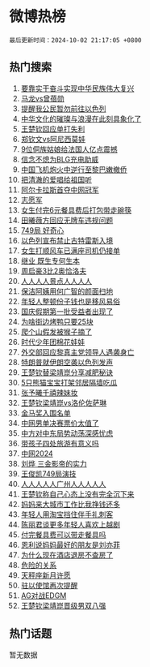 # 微博热榜

`最后更新时间：2024-10-02 21:17:05 +0800`

## 热门搜索

1. [要靠实干奋斗实现中华民族伟大复兴](https://m.weibo.cn/search?containerid=100103type%3D1%26t%3D10%26q%3D%23%E8%A6%81%E9%9D%A0%E5%AE%9E%E5%B9%B2%E5%A5%8B%E6%96%97%E5%AE%9E%E7%8E%B0%E4%B8%AD%E5%8D%8E%E6%B0%91%E6%97%8F%E4%BC%9F%E5%A4%A7%E5%A4%8D%E5%85%B4%23&stream_entry_id=51&isnewpage=1&extparam=seat%3D1%26filter_type%3Drealtimehot%26stream_entry_id%3D51%26c_type%3D51%26dgr%3D0%26pos%3D0%26cate%3D10103%26q%3D%2523%25E8%25A6%2581%25E9%259D%25A0%25E5%25AE%259E%25E5%25B9%25B2%25E5%25A5%258B%25E6%2596%2597%25E5%25AE%259E%25E7%258E%25B0%25E4%25B8%25AD%25E5%258D%258E%25E6%25B0%2591%25E6%2597%258F%25E4%25BC%259F%25E5%25A4%25A7%25E5%25A4%258D%25E5%2585%25B4%2523%26display_time%3D1727875024%26pre_seqid%3D17278750243510412308952)
1. [马龙vs曾蓓勋](https://m.weibo.cn/search?containerid=100103type%3D1%26t%3D10%26q%3D%23%E9%A9%AC%E9%BE%99vs%E6%9B%BE%E8%93%93%E5%8B%8B%23&stream_entry_id=31&isnewpage=1&extparam=seat%3D1%26filter_type%3Drealtimehot%26band_rank%3D1%26c_type%3D31%26pos%3D0%26stream_entry_id%3D31%26lcate%3D5001%26flag%3D1%26realpos%3D1%26cate%3D5001%26dgr%3D0%26q%3D%2523%25E9%25A9%25AC%25E9%25BE%2599vs%25E6%259B%25BE%25E8%2593%2593%25E5%258B%258B%2523%26display_time%3D1727875024%26pre_seqid%3D17278750243510412308952)
1. [提醒我公民暂勿前往以色列](https://m.weibo.cn/search?containerid=100103type%3D1%26t%3D10%26q%3D%23%E6%8F%90%E9%86%92%E6%88%91%E5%85%AC%E6%B0%91%E6%9A%82%E5%8B%BF%E5%89%8D%E5%BE%80%E4%BB%A5%E8%89%B2%E5%88%97%23&stream_entry_id=31&isnewpage=1&extparam=seat%3D1%26filter_type%3Drealtimehot%26band_rank%3D2%26c_type%3D31%26pos%3D1%26stream_entry_id%3D31%26lcate%3D5001%26flag%3D0%26realpos%3D2%26cate%3D5001%26dgr%3D0%26q%3D%2523%25E6%258F%2590%25E9%2586%2592%25E6%2588%2591%25E5%2585%25AC%25E6%25B0%2591%25E6%259A%2582%25E5%258B%25BF%25E5%2589%258D%25E5%25BE%2580%25E4%25BB%25A5%25E8%2589%25B2%25E5%2588%2597%2523%26display_time%3D1727875024%26pre_seqid%3D17278750243510412308952)
1. [中华文化的璀璨与浪漫在此刻具象化了](https://m.weibo.cn/search?containerid=100103type%3D1%26t%3D10%26q%3D%23%E4%B8%AD%E5%8D%8E%E6%96%87%E5%8C%96%E7%9A%84%E7%92%80%E7%92%A8%E4%B8%8E%E6%B5%AA%E6%BC%AB%E5%9C%A8%E6%AD%A4%E5%88%BB%E5%85%B7%E8%B1%A1%E5%8C%96%E4%BA%86%23&stream_entry_id=31&isnewpage=1&extparam=seat%3D1%26filter_type%3Drealtimehot%26band_rank%3D3%26c_type%3D31%26pos%3D2%26stream_entry_id%3D31%26lcate%3D5001%26flag%3D0%26realpos%3D3%26cate%3D5001%26dgr%3D0%26q%3D%2523%25E4%25B8%25AD%25E5%258D%258E%25E6%2596%2587%25E5%258C%2596%25E7%259A%2584%25E7%2592%2580%25E7%2592%25A8%25E4%25B8%258E%25E6%25B5%25AA%25E6%25BC%25AB%25E5%259C%25A8%25E6%25AD%25A4%25E5%2588%25BB%25E5%2585%25B7%25E8%25B1%25A1%25E5%258C%2596%25E4%25BA%2586%2523%26display_time%3D1727875024%26pre_seqid%3D17278750243510412308952)
1. [王楚钦回应单打失利](https://m.weibo.cn/search?containerid=100103type%3D1%26t%3D10%26q%3D%23%E7%8E%8B%E6%A5%9A%E9%92%A6%E5%9B%9E%E5%BA%94%E5%8D%95%E6%89%93%E5%A4%B1%E5%88%A9%23&stream_entry_id=31&isnewpage=1&extparam=seat%3D1%26filter_type%3Drealtimehot%26band_rank%3D4%26c_type%3D31%26pos%3D3%26stream_entry_id%3D31%26lcate%3D5001%26flag%3D2%26realpos%3D4%26cate%3D5001%26dgr%3D0%26q%3D%2523%25E7%258E%258B%25E6%25A5%259A%25E9%2592%25A6%25E5%259B%259E%25E5%25BA%2594%25E5%258D%2595%25E6%2589%2593%25E5%25A4%25B1%25E5%2588%25A9%2523%26display_time%3D1727875024%26pre_seqid%3D17278750243510412308952)
1. [郑钦文vs阿尼西莫娃](https://m.weibo.cn/search?containerid=100103type%3D1%26t%3D10%26q%3D%23%E9%83%91%E9%92%A6%E6%96%87vs%E9%98%BF%E5%B0%BC%E8%A5%BF%E8%8E%AB%E5%A8%83%23&stream_entry_id=31&isnewpage=1&extparam=seat%3D1%26filter_type%3Drealtimehot%26band_rank%3D5%26c_type%3D31%26pos%3D4%26stream_entry_id%3D31%26lcate%3D5001%26flag%3D1%26realpos%3D5%26cate%3D5001%26dgr%3D0%26q%3D%2523%25E9%2583%2591%25E9%2592%25A6%25E6%2596%2587vs%25E9%2598%25BF%25E5%25B0%25BC%25E8%25A5%25BF%25E8%258E%25AB%25E5%25A8%2583%2523%26display_time%3D1727875024%26pre_seqid%3D17278750243510412308952)
1. [9位侗族姑娘给法国人亿点震撼](https://m.weibo.cn/search?containerid=100103type%3D1%26t%3D10%26q%3D%239%E4%BD%8D%E4%BE%97%E6%97%8F%E5%A7%91%E5%A8%98%E7%BB%99%E6%B3%95%E5%9B%BD%E4%BA%BA%E4%BA%BF%E7%82%B9%E9%9C%87%E6%92%BC%23&stream_entry_id=31&isnewpage=1&extparam=seat%3D1%26filter_type%3Drealtimehot%26band_rank%3D6%26c_type%3D31%26pos%3D5%26stream_entry_id%3D31%26lcate%3D5001%26flag%3D32768%26realpos%3D6%26cate%3D5001%26dgr%3D0%26q%3D%25239%25E4%25BD%258D%25E4%25BE%2597%25E6%2597%258F%25E5%25A7%2591%25E5%25A8%2598%25E7%25BB%2599%25E6%25B3%2595%25E5%259B%25BD%25E4%25BA%25BA%25E4%25BA%25BF%25E7%2582%25B9%25E9%259C%2587%25E6%2592%25BC%2523%26display_time%3D1727875024%26pre_seqid%3D17278750243510412308952)
1. [信念不熄为BLG充电助威](https://m.weibo.cn/search?containerid=100103type%3D1%26t%3D10%26q%3D%23%E4%BF%A1%E5%BF%B5%E4%B8%8D%E7%86%84%E4%B8%BABLG%E5%85%85%E7%94%B5%E5%8A%A9%E5%A8%81%23&stream_entry_id=31&isnewpage=1&extparam=seat%3D1%26filter_type%3Drealtimehot%26band_rank%3D7%26c_type%3D31%26is_ad_pos%3D1%26pos%3D6%26stream_entry_id%3D31%26lcate%3D5001%26dgr%3D0%26cate%3D5001%26adid%3D258257%26q%3D%2523%25E4%25BF%25A1%25E5%25BF%25B5%25E4%25B8%258D%25E7%2586%2584%25E4%25B8%25BABLG%25E5%2585%2585%25E7%2594%25B5%25E5%258A%25A9%25E5%25A8%2581%2523%26display_time%3D1727875024%26pre_seqid%3D17278750243510412308952)
1. [中国飞机炮火中逆行至黎巴嫩撤侨](https://m.weibo.cn/search?containerid=100103type%3D1%26t%3D10%26q%3D%23%E4%B8%AD%E5%9B%BD%E9%A3%9E%E6%9C%BA%E7%82%AE%E7%81%AB%E4%B8%AD%E9%80%86%E8%A1%8C%E8%87%B3%E9%BB%8E%E5%B7%B4%E5%AB%A9%E6%92%A4%E4%BE%A8%23&stream_entry_id=31&isnewpage=1&extparam=seat%3D1%26filter_type%3Drealtimehot%26band_rank%3D7%26c_type%3D31%26pos%3D7%26stream_entry_id%3D31%26lcate%3D5001%26flag%3D0%26realpos%3D7%26cate%3D5001%26dgr%3D0%26q%3D%2523%25E4%25B8%25AD%25E5%259B%25BD%25E9%25A3%259E%25E6%259C%25BA%25E7%2582%25AE%25E7%2581%25AB%25E4%25B8%25AD%25E9%2580%2586%25E8%25A1%258C%25E8%2587%25B3%25E9%25BB%258E%25E5%25B7%25B4%25E5%25AB%25A9%25E6%2592%25A4%25E4%25BE%25A8%2523%26display_time%3D1727875024%26pre_seqid%3D17278750243510412308952)
1. [把清澈的爱唱给祖国听](https://m.weibo.cn/search?containerid=100103type%3D1%26t%3D10%26q%3D%23%E6%8A%8A%E6%B8%85%E6%BE%88%E7%9A%84%E7%88%B1%E5%94%B1%E7%BB%99%E7%A5%96%E5%9B%BD%E5%90%AC%23&stream_entry_id=31&isnewpage=1&extparam=seat%3D1%26filter_type%3Drealtimehot%26band_rank%3D8%26c_type%3D31%26pos%3D8%26stream_entry_id%3D31%26lcate%3D5001%26flag%3D32768%26realpos%3D8%26cate%3D5001%26dgr%3D0%26q%3D%2523%25E6%258A%258A%25E6%25B8%2585%25E6%25BE%2588%25E7%259A%2584%25E7%2588%25B1%25E5%2594%25B1%25E7%25BB%2599%25E7%25A5%2596%25E5%259B%25BD%25E5%2590%25AC%2523%26display_time%3D1727875024%26pre_seqid%3D17278750243510412308952)
1. [阿尔卡拉斯首夺中网冠军](https://m.weibo.cn/search?containerid=100103type%3D1%26t%3D10%26q%3D%E9%98%BF%E5%B0%94%E5%8D%A1%E6%8B%89%E6%96%AF%E9%A6%96%E5%A4%BA%E4%B8%AD%E7%BD%91%E5%86%A0%E5%86%9B&stream_entry_id=31&isnewpage=1&extparam=seat%3D1%26filter_type%3Drealtimehot%26band_rank%3D9%26c_type%3D31%26pos%3D9%26stream_entry_id%3D31%26lcate%3D5001%26flag%3D1%26realpos%3D9%26cate%3D5001%26dgr%3D0%26q%3D%25E9%2598%25BF%25E5%25B0%2594%25E5%258D%25A1%25E6%258B%2589%25E6%2596%25AF%25E9%25A6%2596%25E5%25A4%25BA%25E4%25B8%25AD%25E7%25BD%2591%25E5%2586%25A0%25E5%2586%259B%26display_time%3D1727875024%26pre_seqid%3D17278750243510412308952)
1. [志愿军](https://m.weibo.cn/search?containerid=100103type%3D1%26t%3D10%26q%3D%E5%BF%97%E6%84%BF%E5%86%9B&stream_entry_id=31&isnewpage=1&extparam=seat%3D1%26filter_type%3Drealtimehot%26band_rank%3D10%26c_type%3D31%26pos%3D10%26stream_entry_id%3D31%26lcate%3D5001%26flag%3D0%26realpos%3D10%26cate%3D5001%26dgr%3D0%26q%3D%25E5%25BF%2597%25E6%2584%25BF%25E5%2586%259B%26display_time%3D1727875024%26pre_seqid%3D17278750243510412308952)
1. [女生付完6元餐具费后打包带走碗筷](https://m.weibo.cn/search?containerid=100103type%3D1%26t%3D10%26q%3D%23%E5%A5%B3%E7%94%9F%E4%BB%98%E5%AE%8C6%E5%85%83%E9%A4%90%E5%85%B7%E8%B4%B9%E5%90%8E%E6%89%93%E5%8C%85%E5%B8%A6%E8%B5%B0%E7%A2%97%E7%AD%B7%23&stream_entry_id=31&isnewpage=1&extparam=seat%3D1%26filter_type%3Drealtimehot%26band_rank%3D11%26c_type%3D31%26pos%3D11%26stream_entry_id%3D31%26lcate%3D5001%26flag%3D1%26realpos%3D11%26cate%3D5001%26dgr%3D0%26q%3D%2523%25E5%25A5%25B3%25E7%2594%259F%25E4%25BB%2598%25E5%25AE%258C6%25E5%2585%2583%25E9%25A4%2590%25E5%2585%25B7%25E8%25B4%25B9%25E5%2590%258E%25E6%2589%2593%25E5%258C%2585%25E5%25B8%25A6%25E8%25B5%25B0%25E7%25A2%2597%25E7%25AD%25B7%2523%26display_time%3D1727875024%26pre_seqid%3D17278750243510412308952)
1. [田曦薇方回应无牌车违规问题](https://m.weibo.cn/search?containerid=100103type%3D1%26t%3D10%26q%3D%23%E7%94%B0%E6%9B%A6%E8%96%87%E6%96%B9%E5%9B%9E%E5%BA%94%E6%97%A0%E7%89%8C%E8%BD%A6%E8%BF%9D%E8%A7%84%E9%97%AE%E9%A2%98%23&stream_entry_id=31&isnewpage=1&extparam=seat%3D1%26filter_type%3Drealtimehot%26band_rank%3D12%26c_type%3D31%26pos%3D12%26stream_entry_id%3D31%26lcate%3D5001%26flag%3D2%26realpos%3D12%26cate%3D5001%26dgr%3D0%26q%3D%2523%25E7%2594%25B0%25E6%259B%25A6%25E8%2596%2587%25E6%2596%25B9%25E5%259B%259E%25E5%25BA%2594%25E6%2597%25A0%25E7%2589%258C%25E8%25BD%25A6%25E8%25BF%259D%25E8%25A7%2584%25E9%2597%25AE%25E9%25A2%2598%2523%26display_time%3D1727875024%26pre_seqid%3D17278750243510412308952)
1. [749局 好奇心](https://m.weibo.cn/search?containerid=100103type%3D1%26t%3D10%26q%3D749%E5%B1%80+%E5%A5%BD%E5%A5%87%E5%BF%83&stream_entry_id=31&isnewpage=1&extparam=seat%3D1%26filter_type%3Drealtimehot%26band_rank%3D13%26c_type%3D31%26pos%3D13%26stream_entry_id%3D31%26lcate%3D5001%26flag%3D1%26realpos%3D13%26cate%3D5001%26dgr%3D0%26q%3D749%25E5%25B1%2580%2520%25E5%25A5%25BD%25E5%25A5%2587%25E5%25BF%2583%26display_time%3D1727875024%26pre_seqid%3D17278750243510412308952)
1. [以色列宣布禁止古特雷斯入境](https://m.weibo.cn/search?containerid=100103type%3D1%26t%3D10%26q%3D%23%E4%BB%A5%E8%89%B2%E5%88%97%E5%AE%A3%E5%B8%83%E7%A6%81%E6%AD%A2%E5%8F%A4%E7%89%B9%E9%9B%B7%E6%96%AF%E5%85%A5%E5%A2%83%23&stream_entry_id=31&isnewpage=1&extparam=seat%3D1%26filter_type%3Drealtimehot%26band_rank%3D14%26c_type%3D31%26pos%3D14%26stream_entry_id%3D31%26lcate%3D5001%26flag%3D0%26realpos%3D14%26cate%3D5001%26dgr%3D0%26q%3D%2523%25E4%25BB%25A5%25E8%2589%25B2%25E5%2588%2597%25E5%25AE%25A3%25E5%25B8%2583%25E7%25A6%2581%25E6%25AD%25A2%25E5%258F%25A4%25E7%2589%25B9%25E9%259B%25B7%25E6%2596%25AF%25E5%2585%25A5%25E5%25A2%2583%2523%26display_time%3D1727875024%26pre_seqid%3D17278750243510412308952)
1. [女生打顺风车已满座司机仍接单](https://m.weibo.cn/search?containerid=100103type%3D1%26t%3D10%26q%3D%23%E5%A5%B3%E7%94%9F%E6%89%93%E9%A1%BA%E9%A3%8E%E8%BD%A6%E5%B7%B2%E6%BB%A1%E5%BA%A7%E5%8F%B8%E6%9C%BA%E4%BB%8D%E6%8E%A5%E5%8D%95%23&stream_entry_id=31&isnewpage=1&extparam=seat%3D1%26filter_type%3Drealtimehot%26band_rank%3D15%26c_type%3D31%26pos%3D15%26stream_entry_id%3D31%26lcate%3D5001%26flag%3D0%26realpos%3D15%26cate%3D5001%26dgr%3D0%26q%3D%2523%25E5%25A5%25B3%25E7%2594%259F%25E6%2589%2593%25E9%25A1%25BA%25E9%25A3%258E%25E8%25BD%25A6%25E5%25B7%25B2%25E6%25BB%25A1%25E5%25BA%25A7%25E5%258F%25B8%25E6%259C%25BA%25E4%25BB%258D%25E6%258E%25A5%25E5%258D%2595%2523%26display_time%3D1727875024%26pre_seqid%3D17278750243510412308952)
1. [继业 既生专何生本](https://m.weibo.cn/search?containerid=100103type%3D1%26t%3D10%26q%3D%E7%BB%A7%E4%B8%9A+%E6%97%A2%E7%94%9F%E4%B8%93%E4%BD%95%E7%94%9F%E6%9C%AC&stream_entry_id=31&isnewpage=1&extparam=seat%3D1%26filter_type%3Drealtimehot%26band_rank%3D16%26c_type%3D31%26pos%3D16%26stream_entry_id%3D31%26lcate%3D5001%26flag%3D1%26realpos%3D16%26cate%3D5001%26dgr%3D0%26q%3D%25E7%25BB%25A7%25E4%25B8%259A%2520%25E6%2597%25A2%25E7%2594%259F%25E4%25B8%2593%25E4%25BD%2595%25E7%2594%259F%25E6%259C%25AC%26display_time%3D1727875024%26pre_seqid%3D17278750243510412308952)
1. [周启豪3比2奥恰洛夫](https://m.weibo.cn/search?containerid=100103type%3D1%26t%3D10%26q%3D%23%E5%91%A8%E5%90%AF%E8%B1%AA3%E6%AF%942%E5%A5%A5%E6%81%B0%E6%B4%9B%E5%A4%AB%23&stream_entry_id=31&isnewpage=1&extparam=seat%3D1%26filter_type%3Drealtimehot%26band_rank%3D17%26c_type%3D31%26pos%3D17%26stream_entry_id%3D31%26lcate%3D5001%26flag%3D1%26realpos%3D17%26cate%3D5001%26dgr%3D0%26q%3D%2523%25E5%2591%25A8%25E5%2590%25AF%25E8%25B1%25AA3%25E6%25AF%25942%25E5%25A5%25A5%25E6%2581%25B0%25E6%25B4%259B%25E5%25A4%25AB%2523%26display_time%3D1727875024%26pre_seqid%3D17278750243510412308952)
1. [人人人人景点人人人人](https://m.weibo.cn/search?containerid=100103type%3D1%26t%3D10%26q%3D%23%E4%BA%BA%E4%BA%BA%E4%BA%BA%E4%BA%BA%E6%99%AF%E7%82%B9%E4%BA%BA%E4%BA%BA%E4%BA%BA%E4%BA%BA%23&stream_entry_id=31&isnewpage=1&extparam=seat%3D1%26filter_type%3Drealtimehot%26band_rank%3D18%26c_type%3D31%26pos%3D18%26stream_entry_id%3D31%26lcate%3D5001%26flag%3D0%26realpos%3D18%26cate%3D5001%26dgr%3D0%26q%3D%2523%25E4%25BA%25BA%25E4%25BA%25BA%25E4%25BA%25BA%25E4%25BA%25BA%25E6%2599%25AF%25E7%2582%25B9%25E4%25BA%25BA%25E4%25BA%25BA%25E4%25BA%25BA%25E4%25BA%25BA%2523%26display_time%3D1727875024%26pre_seqid%3D17278750243510412308952)
1. [保洁阿姨用何广智的颜面扫地](https://m.weibo.cn/search?containerid=100103type%3D1%26t%3D10%26q%3D%E4%BF%9D%E6%B4%81%E9%98%BF%E5%A7%A8%E7%94%A8%E4%BD%95%E5%B9%BF%E6%99%BA%E7%9A%84%E9%A2%9C%E9%9D%A2%E6%89%AB%E5%9C%B0&stream_entry_id=31&isnewpage=1&extparam=seat%3D1%26filter_type%3Drealtimehot%26band_rank%3D19%26c_type%3D31%26pos%3D19%26stream_entry_id%3D31%26lcate%3D5001%26flag%3D0%26realpos%3D19%26cate%3D5001%26dgr%3D0%26q%3D%25E4%25BF%259D%25E6%25B4%2581%25E9%2598%25BF%25E5%25A7%25A8%25E7%2594%25A8%25E4%25BD%2595%25E5%25B9%25BF%25E6%2599%25BA%25E7%259A%2584%25E9%25A2%259C%25E9%259D%25A2%25E6%2589%25AB%25E5%259C%25B0%26display_time%3D1727875024%26pre_seqid%3D17278750243510412308952)
1. [年轻人整顿份子钱也是移风易俗](https://m.weibo.cn/search?containerid=100103type%3D1%26t%3D10%26q%3D%23%E5%B9%B4%E8%BD%BB%E4%BA%BA%E6%95%B4%E9%A1%BF%E4%BB%BD%E5%AD%90%E9%92%B1%E4%B9%9F%E6%98%AF%E7%A7%BB%E9%A3%8E%E6%98%93%E4%BF%97%23&stream_entry_id=31&isnewpage=1&extparam=seat%3D1%26filter_type%3Drealtimehot%26band_rank%3D20%26c_type%3D31%26pos%3D20%26stream_entry_id%3D31%26lcate%3D5001%26flag%3D1%26realpos%3D20%26cate%3D5001%26dgr%3D0%26q%3D%2523%25E5%25B9%25B4%25E8%25BD%25BB%25E4%25BA%25BA%25E6%2595%25B4%25E9%25A1%25BF%25E4%25BB%25BD%25E5%25AD%2590%25E9%2592%25B1%25E4%25B9%259F%25E6%2598%25AF%25E7%25A7%25BB%25E9%25A3%258E%25E6%2598%2593%25E4%25BF%2597%2523%26display_time%3D1727875024%26pre_seqid%3D17278750243510412308952)
1. [国庆假期第一批受益者出现了](https://m.weibo.cn/search?containerid=100103type%3D1%26t%3D10%26q%3D%23%E5%9B%BD%E5%BA%86%E5%81%87%E6%9C%9F%E7%AC%AC%E4%B8%80%E6%89%B9%E5%8F%97%E7%9B%8A%E8%80%85%E5%87%BA%E7%8E%B0%E4%BA%86%23&stream_entry_id=31&isnewpage=1&extparam=seat%3D1%26filter_type%3Drealtimehot%26band_rank%3D21%26c_type%3D31%26pos%3D21%26stream_entry_id%3D31%26lcate%3D5001%26flag%3D1%26realpos%3D21%26cate%3D5001%26dgr%3D0%26q%3D%2523%25E5%259B%25BD%25E5%25BA%2586%25E5%2581%2587%25E6%259C%259F%25E7%25AC%25AC%25E4%25B8%2580%25E6%2589%25B9%25E5%258F%2597%25E7%259B%258A%25E8%2580%2585%25E5%2587%25BA%25E7%258E%25B0%25E4%25BA%2586%2523%26display_time%3D1727875024%26pre_seqid%3D17278750243510412308952)
1. [为啥街边烤鸭只要25块](https://m.weibo.cn/search?containerid=100103type%3D1%26t%3D10%26q%3D%23%E4%B8%BA%E5%95%A5%E8%A1%97%E8%BE%B9%E7%83%A4%E9%B8%AD%E5%8F%AA%E8%A6%8125%E5%9D%97%23&stream_entry_id=31&isnewpage=1&extparam=seat%3D1%26filter_type%3Drealtimehot%26band_rank%3D22%26c_type%3D31%26pos%3D22%26stream_entry_id%3D31%26lcate%3D5001%26flag%3D0%26realpos%3D22%26cate%3D5001%26dgr%3D0%26q%3D%2523%25E4%25B8%25BA%25E5%2595%25A5%25E8%25A1%2597%25E8%25BE%25B9%25E7%2583%25A4%25E9%25B8%25AD%25E5%258F%25AA%25E8%25A6%258125%25E5%259D%2597%2523%26display_time%3D1727875024%26pre_seqid%3D17278750243510412308952)
1. [爬个山假发被猴子摘了](https://m.weibo.cn/search?containerid=100103type%3D1%26t%3D10%26q%3D%23%E7%88%AC%E4%B8%AA%E5%B1%B1%E5%81%87%E5%8F%91%E8%A2%AB%E7%8C%B4%E5%AD%90%E6%91%98%E4%BA%86%23&stream_entry_id=31&isnewpage=1&extparam=seat%3D1%26filter_type%3Drealtimehot%26band_rank%3D23%26c_type%3D31%26pos%3D23%26stream_entry_id%3D31%26lcate%3D5001%26flag%3D0%26realpos%3D23%26cate%3D5001%26dgr%3D0%26q%3D%2523%25E7%2588%25AC%25E4%25B8%25AA%25E5%25B1%25B1%25E5%2581%2587%25E5%258F%2591%25E8%25A2%25AB%25E7%258C%25B4%25E5%25AD%2590%25E6%2591%2598%25E4%25BA%2586%2523%26display_time%3D1727875024%26pre_seqid%3D17278750243510412308952)
1. [时代少年团棉花娃娃](https://m.weibo.cn/search?containerid=100103type%3D1%26t%3D10%26q%3D%E6%97%B6%E4%BB%A3%E5%B0%91%E5%B9%B4%E5%9B%A2%E6%A3%89%E8%8A%B1%E5%A8%83%E5%A8%83&stream_entry_id=31&isnewpage=1&extparam=seat%3D1%26filter_type%3Drealtimehot%26band_rank%3D24%26c_type%3D31%26pos%3D24%26stream_entry_id%3D31%26lcate%3D5001%26flag%3D0%26realpos%3D24%26cate%3D5001%26dgr%3D0%26q%3D%25E6%2597%25B6%25E4%25BB%25A3%25E5%25B0%2591%25E5%25B9%25B4%25E5%259B%25A2%25E6%25A3%2589%25E8%258A%25B1%25E5%25A8%2583%25E5%25A8%2583%26display_time%3D1727875024%26pre_seqid%3D17278750243510412308952)
1. [外交部回应黎真主党领导人遇袭身亡](https://m.weibo.cn/search?containerid=100103type%3D1%26t%3D10%26q%3D%23%E5%A4%96%E4%BA%A4%E9%83%A8%E5%9B%9E%E5%BA%94%E9%BB%8E%E7%9C%9F%E4%B8%BB%E5%85%9A%E9%A2%86%E5%AF%BC%E4%BA%BA%E9%81%87%E8%A2%AD%E8%BA%AB%E4%BA%A1%23&stream_entry_id=31&isnewpage=1&extparam=seat%3D1%26filter_type%3Drealtimehot%26band_rank%3D25%26c_type%3D31%26pos%3D25%26stream_entry_id%3D31%26lcate%3D5001%26flag%3D1%26realpos%3D25%26cate%3D5001%26dgr%3D0%26q%3D%2523%25E5%25A4%2596%25E4%25BA%25A4%25E9%2583%25A8%25E5%259B%259E%25E5%25BA%2594%25E9%25BB%258E%25E7%259C%259F%25E4%25B8%25BB%25E5%2585%259A%25E9%25A2%2586%25E5%25AF%25BC%25E4%25BA%25BA%25E9%2581%2587%25E8%25A2%25AD%25E8%25BA%25AB%25E4%25BA%25A1%2523%26display_time%3D1727875024%26pre_seqid%3D17278750243510412308952)
1. [特朗普就伊朗空袭以色列发声](https://m.weibo.cn/search?containerid=100103type%3D1%26t%3D10%26q%3D%23%E7%89%B9%E6%9C%97%E6%99%AE%E5%B0%B1%E4%BC%8A%E6%9C%97%E7%A9%BA%E8%A2%AD%E4%BB%A5%E8%89%B2%E5%88%97%E5%8F%91%E5%A3%B0%23&stream_entry_id=31&isnewpage=1&extparam=seat%3D1%26filter_type%3Drealtimehot%26band_rank%3D26%26c_type%3D31%26pos%3D26%26stream_entry_id%3D31%26lcate%3D5001%26flag%3D0%26realpos%3D26%26cate%3D5001%26dgr%3D0%26q%3D%2523%25E7%2589%25B9%25E6%259C%2597%25E6%2599%25AE%25E5%25B0%25B1%25E4%25BC%258A%25E6%259C%2597%25E7%25A9%25BA%25E8%25A2%25AD%25E4%25BB%25A5%25E8%2589%25B2%25E5%2588%2597%25E5%258F%2591%25E5%25A3%25B0%2523%26display_time%3D1727875024%26pre_seqid%3D17278750243510412308952)
1. [王楚钦替梁靖崑分享减肥秘诀](https://m.weibo.cn/search?containerid=100103type%3D1%26t%3D10%26q%3D%23%E7%8E%8B%E6%A5%9A%E9%92%A6%E6%9B%BF%E6%A2%81%E9%9D%96%E5%B4%91%E5%88%86%E4%BA%AB%E5%87%8F%E8%82%A5%E7%A7%98%E8%AF%80%23&stream_entry_id=31&isnewpage=1&extparam=seat%3D1%26filter_type%3Drealtimehot%26band_rank%3D27%26c_type%3D31%26pos%3D27%26stream_entry_id%3D31%26lcate%3D5001%26flag%3D1%26realpos%3D27%26cate%3D5001%26dgr%3D0%26q%3D%2523%25E7%258E%258B%25E6%25A5%259A%25E9%2592%25A6%25E6%259B%25BF%25E6%25A2%2581%25E9%259D%2596%25E5%25B4%2591%25E5%2588%2586%25E4%25BA%25AB%25E5%2587%258F%25E8%2582%25A5%25E7%25A7%2598%25E8%25AF%2580%2523%26display_time%3D1727875024%26pre_seqid%3D17278750243510412308952)
1. [5只熊猫宝宝打架邻居隔墙吃瓜](https://m.weibo.cn/search?containerid=100103type%3D1%26t%3D10%26q%3D%235%E5%8F%AA%E7%86%8A%E7%8C%AB%E5%AE%9D%E5%AE%9D%E6%89%93%E6%9E%B6%E9%82%BB%E5%B1%85%E9%9A%94%E5%A2%99%E5%90%83%E7%93%9C%23&stream_entry_id=31&isnewpage=1&extparam=seat%3D1%26filter_type%3Drealtimehot%26band_rank%3D28%26c_type%3D31%26pos%3D28%26stream_entry_id%3D31%26lcate%3D5001%26flag%3D1%26realpos%3D28%26cate%3D5001%26dgr%3D0%26q%3D%25235%25E5%258F%25AA%25E7%2586%258A%25E7%258C%25AB%25E5%25AE%259D%25E5%25AE%259D%25E6%2589%2593%25E6%259E%25B6%25E9%2582%25BB%25E5%25B1%2585%25E9%259A%2594%25E5%25A2%2599%25E5%2590%2583%25E7%2593%259C%2523%26display_time%3D1727875024%26pre_seqid%3D17278750243510412308952)
1. [张予曦千禧辣妹妆](https://m.weibo.cn/search?containerid=100103type%3D1%26t%3D10%26q%3D%E5%BC%A0%E4%BA%88%E6%9B%A6%E5%8D%83%E7%A6%A7%E8%BE%A3%E5%A6%B9%E5%A6%86&stream_entry_id=31&isnewpage=1&extparam=seat%3D1%26filter_type%3Drealtimehot%26band_rank%3D29%26c_type%3D31%26pos%3D29%26stream_entry_id%3D31%26lcate%3D5001%26flag%3D1%26realpos%3D29%26cate%3D5001%26dgr%3D0%26q%3D%25E5%25BC%25A0%25E4%25BA%2588%25E6%259B%25A6%25E5%258D%2583%25E7%25A6%25A7%25E8%25BE%25A3%25E5%25A6%25B9%25E5%25A6%2586%26display_time%3D1727875024%26pre_seqid%3D17278750243510412308952)
1. [王楚钦梁靖崑vs洛伦佐萨琳](https://m.weibo.cn/search?containerid=100103type%3D1%26t%3D10%26q%3D%23%E7%8E%8B%E6%A5%9A%E9%92%A6%E6%A2%81%E9%9D%96%E5%B4%91vs%E6%B4%9B%E4%BC%A6%E4%BD%90%E8%90%A8%E7%90%B3%23&stream_entry_id=31&isnewpage=1&extparam=seat%3D1%26filter_type%3Drealtimehot%26band_rank%3D30%26c_type%3D31%26pos%3D30%26stream_entry_id%3D31%26lcate%3D5001%26flag%3D0%26realpos%3D30%26cate%3D5001%26dgr%3D0%26q%3D%2523%25E7%258E%258B%25E6%25A5%259A%25E9%2592%25A6%25E6%25A2%2581%25E9%259D%2596%25E5%25B4%2591vs%25E6%25B4%259B%25E4%25BC%25A6%25E4%25BD%2590%25E8%2590%25A8%25E7%2590%25B3%2523%26display_time%3D1727875024%26pre_seqid%3D17278750243510412308952)
1. [金马奖入围名单](https://m.weibo.cn/search?containerid=100103type%3D1%26t%3D10%26q%3D%E9%87%91%E9%A9%AC%E5%A5%96%E5%85%A5%E5%9B%B4%E5%90%8D%E5%8D%95&stream_entry_id=31&isnewpage=1&extparam=seat%3D1%26filter_type%3Drealtimehot%26band_rank%3D31%26c_type%3D31%26pos%3D31%26stream_entry_id%3D31%26lcate%3D5001%26flag%3D0%26realpos%3D31%26cate%3D5001%26dgr%3D0%26q%3D%25E9%2587%2591%25E9%25A9%25AC%25E5%25A5%2596%25E5%2585%25A5%25E5%259B%25B4%25E5%2590%258D%25E5%258D%2595%26display_time%3D1727875024%26pre_seqid%3D17278750243510412308952)
1. [中网男单决赛票价太值了](https://m.weibo.cn/search?containerid=100103type%3D1%26t%3D10%26q%3D%23%E4%B8%AD%E7%BD%91%E7%94%B7%E5%8D%95%E5%86%B3%E8%B5%9B%E7%A5%A8%E4%BB%B7%E5%A4%AA%E5%80%BC%E4%BA%86%23&stream_entry_id=31&isnewpage=1&extparam=seat%3D1%26filter_type%3Drealtimehot%26band_rank%3D32%26c_type%3D31%26pos%3D32%26stream_entry_id%3D31%26lcate%3D5001%26flag%3D1%26realpos%3D32%26cate%3D5001%26dgr%3D0%26q%3D%2523%25E4%25B8%25AD%25E7%25BD%2591%25E7%2594%25B7%25E5%258D%2595%25E5%2586%25B3%25E8%25B5%259B%25E7%25A5%25A8%25E4%25BB%25B7%25E5%25A4%25AA%25E5%2580%25BC%25E4%25BA%2586%2523%26display_time%3D1727875024%26pre_seqid%3D17278750243510412308952)
1. [中方对中东局势动荡深感忧虑](https://m.weibo.cn/search?containerid=100103type%3D1%26t%3D10%26q%3D%23%E4%B8%AD%E6%96%B9%E5%AF%B9%E4%B8%AD%E4%B8%9C%E5%B1%80%E5%8A%BF%E5%8A%A8%E8%8D%A1%E6%B7%B1%E6%84%9F%E5%BF%A7%E8%99%91%23&stream_entry_id=31&isnewpage=1&extparam=seat%3D1%26filter_type%3Drealtimehot%26band_rank%3D33%26c_type%3D31%26pos%3D33%26stream_entry_id%3D31%26lcate%3D5001%26flag%3D0%26realpos%3D33%26cate%3D5001%26dgr%3D0%26q%3D%2523%25E4%25B8%25AD%25E6%2596%25B9%25E5%25AF%25B9%25E4%25B8%25AD%25E4%25B8%259C%25E5%25B1%2580%25E5%258A%25BF%25E5%258A%25A8%25E8%258D%25A1%25E6%25B7%25B1%25E6%2584%259F%25E5%25BF%25A7%25E8%2599%2591%2523%26display_time%3D1727875024%26pre_seqid%3D17278750243510412308952)
1. [带孩子四处旅游有意义吗](https://m.weibo.cn/search?containerid=100103type%3D1%26t%3D10%26q%3D%23%E5%B8%A6%E5%AD%A9%E5%AD%90%E5%9B%9B%E5%A4%84%E6%97%85%E6%B8%B8%E6%9C%89%E6%84%8F%E4%B9%89%E5%90%97%23&stream_entry_id=31&isnewpage=1&extparam=seat%3D1%26filter_type%3Drealtimehot%26band_rank%3D34%26c_type%3D31%26pos%3D34%26stream_entry_id%3D31%26lcate%3D5001%26flag%3D1%26realpos%3D34%26cate%3D5001%26dgr%3D0%26q%3D%2523%25E5%25B8%25A6%25E5%25AD%25A9%25E5%25AD%2590%25E5%259B%259B%25E5%25A4%2584%25E6%2597%2585%25E6%25B8%25B8%25E6%259C%2589%25E6%2584%258F%25E4%25B9%2589%25E5%2590%2597%2523%26display_time%3D1727875024%26pre_seqid%3D17278750243510412308952)
1. [中网2024](https://m.weibo.cn/search?containerid=100103type%3D1%26t%3D10%26q%3D%23%E4%B8%AD%E7%BD%912024%23&stream_entry_id=31&isnewpage=1&extparam=seat%3D1%26filter_type%3Drealtimehot%26band_rank%3D35%26c_type%3D31%26pos%3D35%26stream_entry_id%3D31%26lcate%3D5001%26flag%3D1%26realpos%3D35%26cate%3D5001%26dgr%3D0%26q%3D%2523%25E4%25B8%25AD%25E7%25BD%25912024%2523%26display_time%3D1727875024%26pre_seqid%3D17278750243510412308952)
1. [刘烨 三金影帝的实力](https://m.weibo.cn/search?containerid=100103type%3D1%26t%3D10%26q%3D%E5%88%98%E7%83%A8+%E4%B8%89%E9%87%91%E5%BD%B1%E5%B8%9D%E7%9A%84%E5%AE%9E%E5%8A%9B&stream_entry_id=31&isnewpage=1&extparam=seat%3D1%26filter_type%3Drealtimehot%26band_rank%3D36%26c_type%3D31%26pos%3D36%26stream_entry_id%3D31%26lcate%3D5001%26flag%3D0%26realpos%3D36%26cate%3D5001%26dgr%3D0%26q%3D%25E5%2588%2598%25E7%2583%25A8%2520%25E4%25B8%2589%25E9%2587%2591%25E5%25BD%25B1%25E5%25B8%259D%25E7%259A%2584%25E5%25AE%259E%25E5%258A%259B%26display_time%3D1727875024%26pre_seqid%3D17278750243510412308952)
1. [王俊凯749局演技](https://m.weibo.cn/search?containerid=100103type%3D1%26t%3D10%26q%3D%23%E7%8E%8B%E4%BF%8A%E5%87%AF749%E5%B1%80%E6%BC%94%E6%8A%80%23&stream_entry_id=31&isnewpage=1&extparam=seat%3D1%26filter_type%3Drealtimehot%26band_rank%3D37%26c_type%3D31%26pos%3D37%26stream_entry_id%3D31%26lcate%3D5001%26flag%3D0%26realpos%3D37%26cate%3D5001%26dgr%3D0%26q%3D%2523%25E7%258E%258B%25E4%25BF%258A%25E5%2587%25AF749%25E5%25B1%2580%25E6%25BC%2594%25E6%258A%2580%2523%26display_time%3D1727875024%26pre_seqid%3D17278750243510412308952)
1. [人人人人人广州人人人人人](https://m.weibo.cn/search?containerid=100103type%3D1%26t%3D10%26q%3D%23%E4%BA%BA%E4%BA%BA%E4%BA%BA%E4%BA%BA%E4%BA%BA%E5%B9%BF%E5%B7%9E%E4%BA%BA%E4%BA%BA%E4%BA%BA%E4%BA%BA%E4%BA%BA%23&stream_entry_id=31&isnewpage=1&extparam=seat%3D1%26filter_type%3Drealtimehot%26band_rank%3D38%26c_type%3D31%26pos%3D38%26stream_entry_id%3D31%26lcate%3D5001%26flag%3D0%26realpos%3D38%26cate%3D5001%26dgr%3D0%26q%3D%2523%25E4%25BA%25BA%25E4%25BA%25BA%25E4%25BA%25BA%25E4%25BA%25BA%25E4%25BA%25BA%25E5%25B9%25BF%25E5%25B7%259E%25E4%25BA%25BA%25E4%25BA%25BA%25E4%25BA%25BA%25E4%25BA%25BA%25E4%25BA%25BA%2523%26display_time%3D1727875024%26pre_seqid%3D17278750243510412308952)
1. [王楚钦称自己心态上没有完全沉下来](https://m.weibo.cn/search?containerid=100103type%3D1%26t%3D10%26q%3D%23%E7%8E%8B%E6%A5%9A%E9%92%A6%E7%A7%B0%E8%87%AA%E5%B7%B1%E5%BF%83%E6%80%81%E4%B8%8A%E6%B2%A1%E6%9C%89%E5%AE%8C%E5%85%A8%E6%B2%89%E4%B8%8B%E6%9D%A5%23&stream_entry_id=31&isnewpage=1&extparam=seat%3D1%26filter_type%3Drealtimehot%26band_rank%3D39%26c_type%3D31%26pos%3D39%26stream_entry_id%3D31%26lcate%3D5001%26flag%3D1%26realpos%3D39%26cate%3D5001%26dgr%3D0%26q%3D%2523%25E7%258E%258B%25E6%25A5%259A%25E9%2592%25A6%25E7%25A7%25B0%25E8%2587%25AA%25E5%25B7%25B1%25E5%25BF%2583%25E6%2580%2581%25E4%25B8%258A%25E6%25B2%25A1%25E6%259C%2589%25E5%25AE%258C%25E5%2585%25A8%25E6%25B2%2589%25E4%25B8%258B%25E6%259D%25A5%2523%26display_time%3D1727875024%26pre_seqid%3D17278750243510412308952)
1. [妈妈来大城市工作比我挣钱还多](https://m.weibo.cn/search?containerid=100103type%3D1%26t%3D10%26q%3D%23%E5%A6%88%E5%A6%88%E6%9D%A5%E5%A4%A7%E5%9F%8E%E5%B8%82%E5%B7%A5%E4%BD%9C%E6%AF%94%E6%88%91%E6%8C%A3%E9%92%B1%E8%BF%98%E5%A4%9A%23&stream_entry_id=31&isnewpage=1&extparam=seat%3D1%26filter_type%3Drealtimehot%26band_rank%3D40%26c_type%3D31%26pos%3D40%26stream_entry_id%3D31%26lcate%3D5001%26flag%3D1%26realpos%3D40%26cate%3D5001%26dgr%3D0%26q%3D%2523%25E5%25A6%2588%25E5%25A6%2588%25E6%259D%25A5%25E5%25A4%25A7%25E5%259F%258E%25E5%25B8%2582%25E5%25B7%25A5%25E4%25BD%259C%25E6%25AF%2594%25E6%2588%2591%25E6%258C%25A3%25E9%2592%25B1%25E8%25BF%2598%25E5%25A4%259A%2523%26display_time%3D1727875024%26pre_seqid%3D17278750243510412308952)
1. [年轻人用淘宝挡住伴手礼刺客](https://m.weibo.cn/search?containerid=100103type%3D1%26t%3D10%26q%3D%23%E5%B9%B4%E8%BD%BB%E4%BA%BA%E7%94%A8%E6%B7%98%E5%AE%9D%E6%8C%A1%E4%BD%8F%E4%BC%B4%E6%89%8B%E7%A4%BC%E5%88%BA%E5%AE%A2%23&stream_entry_id=31&isnewpage=1&extparam=seat%3D1%26filter_type%3Drealtimehot%26band_rank%3D41%26c_type%3D31%26pos%3D41%26stream_entry_id%3D31%26lcate%3D5001%26flag%3D0%26realpos%3D41%26cate%3D5001%26dgr%3D0%26q%3D%2523%25E5%25B9%25B4%25E8%25BD%25BB%25E4%25BA%25BA%25E7%2594%25A8%25E6%25B7%2598%25E5%25AE%259D%25E6%258C%25A1%25E4%25BD%258F%25E4%25BC%25B4%25E6%2589%258B%25E7%25A4%25BC%25E5%2588%25BA%25E5%25AE%25A2%2523%26display_time%3D1727875024%26pre_seqid%3D17278750243510412308952)
1. [陈丽君谈更多年轻人喜欢上越剧](https://m.weibo.cn/search?containerid=100103type%3D1%26t%3D10%26q%3D%23%E9%99%88%E4%B8%BD%E5%90%9B%E8%B0%88%E6%9B%B4%E5%A4%9A%E5%B9%B4%E8%BD%BB%E4%BA%BA%E5%96%9C%E6%AC%A2%E4%B8%8A%E8%B6%8A%E5%89%A7%23&stream_entry_id=31&isnewpage=1&extparam=seat%3D1%26filter_type%3Drealtimehot%26band_rank%3D42%26c_type%3D31%26pos%3D42%26stream_entry_id%3D31%26lcate%3D5001%26flag%3D0%26realpos%3D42%26cate%3D5001%26dgr%3D0%26q%3D%2523%25E9%2599%2588%25E4%25B8%25BD%25E5%2590%259B%25E8%25B0%2588%25E6%259B%25B4%25E5%25A4%259A%25E5%25B9%25B4%25E8%25BD%25BB%25E4%25BA%25BA%25E5%2596%259C%25E6%25AC%25A2%25E4%25B8%258A%25E8%25B6%258A%25E5%2589%25A7%2523%26display_time%3D1727875024%26pre_seqid%3D17278750243510412308952)
1. [付完餐具费可以带走餐具吗](https://m.weibo.cn/search?containerid=100103type%3D1%26t%3D10%26q%3D%23%E4%BB%98%E5%AE%8C%E9%A4%90%E5%85%B7%E8%B4%B9%E5%8F%AF%E4%BB%A5%E5%B8%A6%E8%B5%B0%E9%A4%90%E5%85%B7%E5%90%97%23&stream_entry_id=31&isnewpage=1&extparam=seat%3D1%26filter_type%3Drealtimehot%26band_rank%3D43%26c_type%3D31%26pos%3D43%26stream_entry_id%3D31%26lcate%3D5001%26flag%3D1%26realpos%3D43%26cate%3D5001%26dgr%3D0%26q%3D%2523%25E4%25BB%2598%25E5%25AE%258C%25E9%25A4%2590%25E5%2585%25B7%25E8%25B4%25B9%25E5%258F%25AF%25E4%25BB%25A5%25E5%25B8%25A6%25E8%25B5%25B0%25E9%25A4%2590%25E5%2585%25B7%25E5%2590%2597%2523%26display_time%3D1727875024%26pre_seqid%3D17278750243510412308952)
1. [恩利说妈妈最好的朋友是刘亦菲](https://m.weibo.cn/search?containerid=100103type%3D1%26t%3D10%26q%3D%23%E6%81%A9%E5%88%A9%E8%AF%B4%E5%A6%88%E5%A6%88%E6%9C%80%E5%A5%BD%E7%9A%84%E6%9C%8B%E5%8F%8B%E6%98%AF%E5%88%98%E4%BA%A6%E8%8F%B2%23&stream_entry_id=31&isnewpage=1&extparam=seat%3D1%26filter_type%3Drealtimehot%26band_rank%3D44%26c_type%3D31%26pos%3D44%26stream_entry_id%3D31%26lcate%3D5001%26flag%3D0%26realpos%3D44%26cate%3D5001%26dgr%3D0%26q%3D%2523%25E6%2581%25A9%25E5%2588%25A9%25E8%25AF%25B4%25E5%25A6%2588%25E5%25A6%2588%25E6%259C%2580%25E5%25A5%25BD%25E7%259A%2584%25E6%259C%258B%25E5%258F%258B%25E6%2598%25AF%25E5%2588%2598%25E4%25BA%25A6%25E8%258F%25B2%2523%26display_time%3D1727875024%26pre_seqid%3D17278750243510412308952)
1. [为什么现在酒店退房不查房了](https://m.weibo.cn/search?containerid=100103type%3D1%26t%3D10%26q%3D%23%E4%B8%BA%E4%BB%80%E4%B9%88%E7%8E%B0%E5%9C%A8%E9%85%92%E5%BA%97%E9%80%80%E6%88%BF%E4%B8%8D%E6%9F%A5%E6%88%BF%E4%BA%86%23&stream_entry_id=31&isnewpage=1&extparam=seat%3D1%26filter_type%3Drealtimehot%26band_rank%3D45%26c_type%3D31%26pos%3D45%26stream_entry_id%3D31%26lcate%3D5001%26flag%3D0%26realpos%3D45%26cate%3D5001%26dgr%3D0%26q%3D%2523%25E4%25B8%25BA%25E4%25BB%2580%25E4%25B9%2588%25E7%258E%25B0%25E5%259C%25A8%25E9%2585%2592%25E5%25BA%2597%25E9%2580%2580%25E6%2588%25BF%25E4%25B8%258D%25E6%259F%25A5%25E6%2588%25BF%25E4%25BA%2586%2523%26display_time%3D1727875024%26pre_seqid%3D17278750243510412308952)
1. [危险的关系](https://m.weibo.cn/search?containerid=100103type%3D1%26t%3D10%26q%3D%E5%8D%B1%E9%99%A9%E7%9A%84%E5%85%B3%E7%B3%BB&stream_entry_id=31&isnewpage=1&extparam=seat%3D1%26filter_type%3Drealtimehot%26band_rank%3D46%26c_type%3D31%26pos%3D46%26stream_entry_id%3D31%26lcate%3D5001%26flag%3D1%26realpos%3D46%26cate%3D5001%26dgr%3D0%26q%3D%25E5%258D%25B1%25E9%2599%25A9%25E7%259A%2584%25E5%2585%25B3%25E7%25B3%25BB%26display_time%3D1727875024%26pre_seqid%3D17278750243510412308952)
1. [天秤座新月许愿](https://m.weibo.cn/search?containerid=100103type%3D1%26t%3D10%26q%3D%23%E5%A4%A9%E7%A7%A4%E5%BA%A7%E6%96%B0%E6%9C%88%E8%AE%B8%E6%84%BF%23&stream_entry_id=31&isnewpage=1&extparam=seat%3D1%26filter_type%3Drealtimehot%26band_rank%3D47%26c_type%3D31%26pos%3D47%26stream_entry_id%3D31%26lcate%3D5001%26flag%3D1%26realpos%3D47%26cate%3D5001%26dgr%3D0%26q%3D%2523%25E5%25A4%25A9%25E7%25A7%25A4%25E5%25BA%25A7%25E6%2596%25B0%25E6%259C%2588%25E8%25AE%25B8%25E6%2584%25BF%2523%26display_time%3D1727875024%26pre_seqid%3D17278750243510412308952)
1. [驻以使馆再次提醒](https://m.weibo.cn/search?containerid=100103type%3D1%26t%3D10%26q%3D%23%E9%A9%BB%E4%BB%A5%E4%BD%BF%E9%A6%86%E5%86%8D%E6%AC%A1%E6%8F%90%E9%86%92%23&stream_entry_id=31&isnewpage=1&extparam=seat%3D1%26filter_type%3Drealtimehot%26band_rank%3D48%26c_type%3D31%26pos%3D48%26stream_entry_id%3D31%26lcate%3D5001%26flag%3D1%26realpos%3D48%26cate%3D5001%26dgr%3D0%26q%3D%2523%25E9%25A9%25BB%25E4%25BB%25A5%25E4%25BD%25BF%25E9%25A6%2586%25E5%2586%258D%25E6%25AC%25A1%25E6%258F%2590%25E9%2586%2592%2523%26display_time%3D1727875024%26pre_seqid%3D17278750243510412308952)
1. [AG对战EDGM](https://m.weibo.cn/search?containerid=100103type%3D1%26t%3D10%26q%3D%23AG%E5%AF%B9%E6%88%98EDGM%23&stream_entry_id=31&isnewpage=1&extparam=seat%3D1%26filter_type%3Drealtimehot%26band_rank%3D49%26c_type%3D31%26pos%3D49%26stream_entry_id%3D31%26lcate%3D5001%26flag%3D1%26realpos%3D49%26cate%3D5001%26dgr%3D0%26q%3D%2523AG%25E5%25AF%25B9%25E6%2588%2598EDGM%2523%26display_time%3D1727875024%26pre_seqid%3D17278750243510412308952)
1. [王楚钦梁靖崑晋级男双八强](https://m.weibo.cn/search?containerid=100103type%3D1%26t%3D10%26q%3D%23%E7%8E%8B%E6%A5%9A%E9%92%A6%E6%A2%81%E9%9D%96%E5%B4%91%E6%99%8B%E7%BA%A7%E7%94%B7%E5%8F%8C%E5%85%AB%E5%BC%BA%23&stream_entry_id=31&isnewpage=1&extparam=seat%3D1%26filter_type%3Drealtimehot%26band_rank%3D50%26c_type%3D31%26pos%3D50%26stream_entry_id%3D31%26lcate%3D5001%26flag%3D0%26realpos%3D50%26cate%3D5001%26dgr%3D0%26q%3D%2523%25E7%258E%258B%25E6%25A5%259A%25E9%2592%25A6%25E6%25A2%2581%25E9%259D%2596%25E5%25B4%2591%25E6%2599%258B%25E7%25BA%25A7%25E7%2594%25B7%25E5%258F%258C%25E5%2585%25AB%25E5%25BC%25BA%2523%26display_time%3D1727875024%26pre_seqid%3D17278750243510412308952)

## 热门话题

暂无数据
